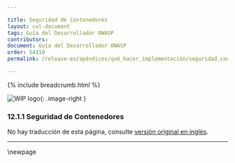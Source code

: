 ```yaml
---

title: Seguridad de Contenedores
layout: col-document
tags: Guía del Desarrollador OWASP
contributors:
document: Guía del Desarrollador OWASP
order: 54110
permalink: /release-es/apéndices/qué_hacer_implementación/seguridad_contenedores/

---
```


{% include breadcrumb.html %}

<style type="text/css">
.image-right {
  height: 180px;
  display: block;
  margin-left: auto;
  margin-right: auto;
  float: right;
}
</style>

![WIP logo](../../../../assets/images/dg_wip.png "Trabajo en curso"){: .image-right }

### 12.1.1 Seguridad de Contenedores

No hay traducción de esta página, consulte [versión original en inglés][release140101].

----

[release140101]: https://github.com/OWASP/www-project-developer-guide/blob/main/release/14-appendices/01-implementation-dos-donts/01-container-security.md

\newpage
